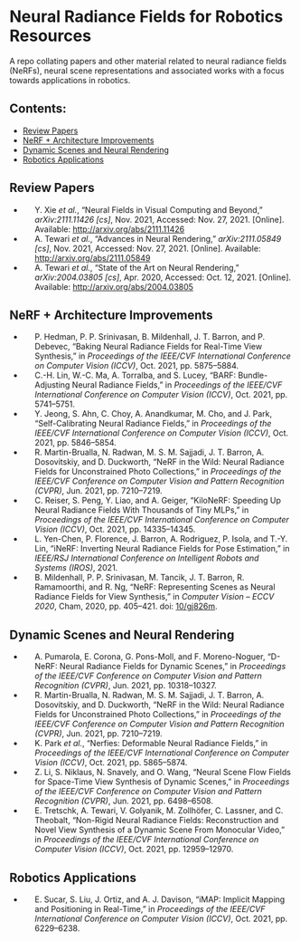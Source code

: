 # Neural Radiance Fields for Robotics Resources
A repo collating papers and other material related to neural radiance fields (NeRFs), neural scene representations and associated works with a focus towards applications in robotics.

## Contents:
- [Review Papers](#review_papers)
- [NeRF + Architecture Improvements](#nerf)
- [Dynamic Scenes and Neural Rendering](#dynamic)
- [Robotics Applications](#robotics)

<a name="review_papers"></a>
## Review Papers
- <div class="csl-right-inline" style="margin: 0 .4em 0 1.5em;">Y. Xie <i>et al.</i>, “Neural Fields in Visual Computing and Beyond,” <i>arXiv:2111.11426 [cs]</i>, Nov. 2021, Accessed: Nov. 27, 2021. [Online]. Available: <a href="http://arxiv.org/abs/2111.11426">http://arxiv.org/abs/2111.11426</a></div>

- <div class="csl-right-inline" style="margin: 0 .4em 0 1.5em;">A. Tewari <i>et al.</i>, “Advances in Neural Rendering,” <i>arXiv:2111.05849 [cs]</i>, Nov. 2021, Accessed: Nov. 27, 2021. [Online]. Available: <a href="http://arxiv.org/abs/2111.05849">http://arxiv.org/abs/2111.05849</a></div>

- <div class="csl-right-inline" style="margin: 0 .4em 0 1.5em;">A. Tewari <i>et al.</i>, “State of the Art on Neural Rendering,” <i>arXiv:2004.03805 [cs]</i>, Apr. 2020, Accessed: Oct. 12, 2021. [Online]. Available: <a href="http://arxiv.org/abs/2004.03805">http://arxiv.org/abs/2004.03805</a></div>


<a name="nerf"></a>
## NeRF + Architecture Improvements
- <div class="csl-right-inline" style="margin: 0 .4em 0 1.5em;">P. Hedman, P. P. Srinivasan, B. Mildenhall, J. T. Barron, and P. Debevec, “Baking Neural Radiance Fields for Real-Time View Synthesis,” in <i>Proceedings of the IEEE/CVF International Conference on Computer Vision (ICCV)</i>, Oct. 2021, pp. 5875–5884.</div>

- <div class="csl-right-inline" style="margin: 0 .4em 0 1.5em;">C.-H. Lin, W.-C. Ma, A. Torralba, and S. Lucey, “BARF: Bundle-Adjusting Neural Radiance Fields,” in <i>Proceedings of the IEEE/CVF International Conference on Computer Vision (ICCV)</i>, Oct. 2021, pp. 5741–5751.</div>

- <div class="csl-right-inline" style="margin: 0 .4em 0 1.5em;">Y. Jeong, S. Ahn, C. Choy, A. Anandkumar, M. Cho, and J. Park, “Self-Calibrating Neural Radiance Fields,” in <i>Proceedings of the IEEE/CVF International Conference on Computer Vision (ICCV)</i>, Oct. 2021, pp. 5846–5854.</div>

- <div class="csl-right-inline" style="margin: 0 .4em 0 1.5em;">R. Martin-Brualla, N. Radwan, M. S. M. Sajjadi, J. T. Barron, A. Dosovitskiy, and D. Duckworth, “NeRF in the Wild: Neural Radiance Fields for Unconstrained Photo Collections,” in <i>Proceedings of the IEEE/CVF Conference on Computer Vision and Pattern Recognition (CVPR)</i>, Jun. 2021, pp. 7210–7219.</div>

- <div class="csl-right-inline" style="margin: 0 .4em 0 1.5em;">C. Reiser, S. Peng, Y. Liao, and A. Geiger, “KiloNeRF: Speeding Up Neural Radiance Fields With Thousands of Tiny MLPs,” in <i>Proceedings of the IEEE/CVF International Conference on Computer Vision (ICCV)</i>, Oct. 2021, pp. 14335–14345.</div>

- <div class="csl-right-inline" style="margin: 0 .4em 0 1.5em;">L. Yen-Chen, P. Florence, J. Barron, A. Rodriguez, P. Isola, and T.-Y. Lin, “iNeRF: Inverting Neural Radiance Fields for Pose Estimation,” in <i>IEEE/RSJ International Conference on Intelligent Robots and Systems (IROS)</i>, 2021.</div>

- <div class="csl-right-inline" style="margin: 0 .4em 0 1.5em;">B. Mildenhall, P. P. Srinivasan, M. Tancik, J. T. Barron, R. Ramamoorthi, and R. Ng, “NeRF: Representing Scenes as Neural Radiance Fields for View Synthesis,” in <i>Computer Vision – ECCV 2020</i>, Cham, 2020, pp. 405–421. doi: <a href="https://doi.org/10/gj826m">10/gj826m</a>.</div>
  
<a name="dynamic"></a>
## Dynamic Scenes and Neural Rendering
- <div class="csl-right-inline" style="margin: 0 .4em 0 1.5em;">A. Pumarola, E. Corona, G. Pons-Moll, and F. Moreno-Noguer, “D-NeRF: Neural Radiance Fields for Dynamic Scenes,” in <i>Proceedings of the IEEE/CVF Conference on Computer Vision and Pattern Recognition (CVPR)</i>, Jun. 2021, pp. 10318–10327.</div>

- <div class="csl-right-inline" style="margin: 0 .4em 0 1.5em;">R. Martin-Brualla, N. Radwan, M. S. M. Sajjadi, J. T. Barron, A. Dosovitskiy, and D. Duckworth, “NeRF in the Wild: Neural Radiance Fields for Unconstrained Photo Collections,” in <i>Proceedings of the IEEE/CVF Conference on Computer Vision and Pattern Recognition (CVPR)</i>, Jun. 2021, pp. 7210–7219.</div>

- <div class="csl-right-inline" style="margin: 0 .4em 0 1.5em;">K. Park <i>et al.</i>, “Nerfies: Deformable Neural Radiance Fields,” in <i>Proceedings of the IEEE/CVF International Conference on Computer Vision (ICCV)</i>, Oct. 2021, pp. 5865–5874.</div>

- <div class="csl-right-inline" style="margin: 0 .4em 0 1.5em;">Z. Li, S. Niklaus, N. Snavely, and O. Wang, “Neural Scene Flow Fields for Space-Time View Synthesis of Dynamic Scenes,” in <i>Proceedings of the IEEE/CVF Conference on Computer Vision and Pattern Recognition (CVPR)</i>, Jun. 2021, pp. 6498–6508.</div>

- <div class="csl-right-inline" style="margin: 0 .4em 0 1.5em;">E. Tretschk, A. Tewari, V. Golyanik, M. Zollhöfer, C. Lassner, and C. Theobalt, “Non-Rigid Neural Radiance Fields: Reconstruction and Novel View Synthesis of a Dynamic Scene From Monocular Video,” in <i>Proceedings of the IEEE/CVF International Conference on Computer Vision (ICCV)</i>, Oct. 2021, pp. 12959–12970.</div>


<a name="robotics"></a>
## Robotics Applications
- <div class="csl-right-inline" style="margin: 0 .4em 0 1.5em;">E. Sucar, S. Liu, J. Ortiz, and A. J. Davison, “iMAP: Implicit Mapping and Positioning in Real-Time,” in <i>Proceedings of the IEEE/CVF International Conference on Computer Vision (ICCV)</i>, Oct. 2021, pp. 6229–6238.</div>
